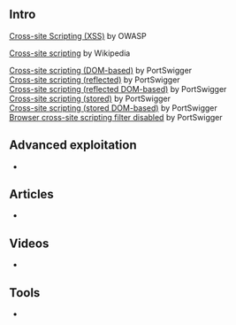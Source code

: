 ## Intro
[Cross-site Scripting (XSS)](https://www.owasp.org/index.php/Cross-site_Scripting_(XSS)) by OWASP  

[Cross-site scripting](https://en.wikipedia.org/wiki/Cross-site_scripting) by Wikipedia  

[Cross-site scripting (DOM-based)](https://portswigger.net/knowledgebase/Issues/details/00200310_crosssitescriptingdombased) by PortSwigger  
[Cross-site scripting (reflected)](https://portswigger.net/knowledgebase/Issues/details/00200300_crosssitescriptingreflected) by PortSwigger  
[Cross-site scripting (reflected DOM-based)](https://portswigger.net/knowledgebase/Issues/details/00200311_crosssitescriptingreflecteddombased) by PortSwigger  
[Cross-site scripting (stored)](https://portswigger.net/knowledgebase/Issues/details/00200100_crosssitescriptingstored) by PortSwigger  
[Cross-site scripting (stored DOM-based)](https://portswigger.net/knowledgebase/Issues/details/00200312_crosssitescriptingstoreddombased) by PortSwigger  
[Browser cross-site scripting filter disabled](https://portswigger.net/knowledgebase/Issues/details/005009b0_browsercrosssitescriptingfilterdisabled) by PortSwigger  

## Advanced exploitation
-

## Articles
-

## Videos
-

## Tools
-

